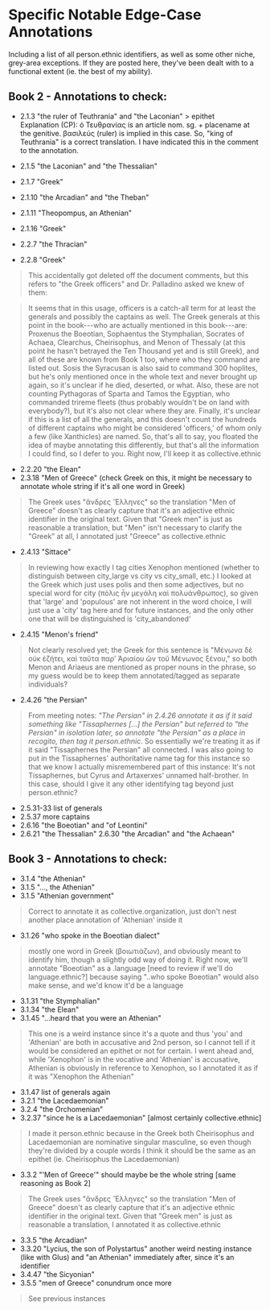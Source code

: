 # Specific Notable Edge-Case Annotations 
Including a list of all person.ethnic identifiers, as well as some other niche, grey-area exceptions. If they are posted here, they've been dealt with to a functional extent (ie. the best of my ability).


## Book 2 - Annotations to check: 
 * 2.1.3 "the ruler of Teuthrania" and "the
Laconian" > epithet    
      Explanation (CP):   ὁ Τευθρανίας is an article nom. sg. + placename at the genitive. βασιλεύς (ruler) is implied in this case. So, "king of Teuthrania" is a correct translation. I have indicated this in the comment to the annotation.

* 2.1.5 "the Laconian" and "the Thessalian"
* 2.1.7 "Greek"
* 2.1.10 "the Arcadian" and "the Theban"
* 2.1.11 "Theopompus, an Athenian"
* 2.1.16 "Greek"
* 2.2.7 "the Thracian"
* 2.2.8 "Greek"
> This accidentally got deleted off the document comments, but this refers to "the Greek officers" and Dr. Palladino asked we knew of them:

> It seems that in this usage, officers is a catch-all term for at least the generals and possibly the captains as well. The Greek generals at this point in the book---who are actually mentioned in this book---are: Proxenus the Boeotian, Sophaentus the Stymphalian, Socrates of Achaea, Clearchus, Cheirisophus, and Menon of Thessaly (at this point he hasn't betrayed the Ten Thousand yet and is still Greek), and all of these are known from Book 1 too, where who they command are listed out. Sosis the Syracusan is also said to command 300 hoplites, but he's only mentioned once in the whole text and never brought up again, so it's unclear if he died, deserted, or what. Also, these are not counting Pythagoras of Sparta and Tamos the Egyptian, who commanded trireme fleets (thus probably wouldn't be on land with everybody?), but it's also not clear where they are. Finally, it's unclear if this is a list of all the generals, and this doesn't count the hundreds of different captains who might be considered 'officers,' of whom only a few (like Xanthicles) are named. So, that's all to say, you floated the idea of maybe annotating this differently, but that's all the information I could find, so I defer to you. Right now, I'll keep it as collective.ethnic
* 2.2.20 "the Elean"
* 2.3.18 "Men of Greece" (check Greek on this, it might be necessary to annotate whole string if it's all one word in Greek)
> The Greek uses "ἄνδρες Ἕλληνες" so the translation "Men of Greece" doesn't as clearly capture that it's an adjective ethnic identifier in the original text. Given that "Greek men" is just as reasonable a translation, but "Men" isn't necessary to clarify the "Greek" at all, I annotated just "Greece" as collective.ethnic
* 2.4.13 "Sittace"
> In reviewing how exactly I tag cities Xenophon mentioned (whether to distinguish between city_large vs city vs city_small, etc.) I looked at the Greek which just uses polis and then some adjectives, but no special word for city (πόλις ἦν μεγάλη καὶ πολυάνθρωπος), so given that 'large' and 'populous' are not inherent in the word choice, I will just use a 'city' tag here and for future instances, and the only other one that will be distinguished is 'city_abandoned'
* 2.4.15 "Menon's friend"
> Not clearly resolved yet; the Greek for this sentence is "Μένωνα δὲ οὐκ ἐζήτει, καὶ ταῦτα παρʼ Ἀριαίου ὢν τοῦ Μένωνος ξένου," so both Menon and Ariaeus are mentioned as proper nouns in the phrase, so my guess would be to keep them annotated/tagged as separate individuals?
* 2.4.26 "the Persian"
> From meeting notes: _"The Persian" in 2.4.26 annotate it as if it said something like "Tissaphernes \[\...\] the Persian" but referred to "the Persian" in isolation later, so annotate "the Persian" as a place in recogito, then tag it person.ethnic_. So essentially we're treating it as if it said "Tissaphernes the Persian" all connected. I was also going to put in the Tissaphernes' authoritative name tag for this instance so that we know
> I actually misremembered part of this instance: It's not Tissaphernes, but Cyrus and Artaxerxes' unnamed half-brother. In this case, should I give it any other identifying tag beyond just person.ethnic?
* 2.5.31-33 list of generals
*  2.5.37 more captains
* 2.6.16 "the Boeotian" and "of Leontini"
* 2.6.21 "the Thessalian" 2.6.30 "the Arcadian" and "the Achaean"

## Book 3 - Annotations to check: 
* 3.1.4 "the Athenian"
* 3.1.5 "..., the Athenian"
* 3.1.5 "Athenian government"
> Correct to annotate it as collective.organization, just don't nest another place annotation of 'Athenian' inside it 
* 3.1.26 "who spoke in the Boeotian dialect"
> mostly one word in Greek (βοιωτιάζων), and obviously meant to identify him, though a slightly odd way of doing it. Right now, we'll annotate "Boeotian" as a .language \[need to review if we'll do language.ethnic?\] because saying "..who spoke Boeotian" would also make sense, and we'd know it'd be a language
* 3.1.31 "the Stymphalian"
* 3.1.34 "the Elean"
* 3.1.45 "\...heard that you were an Athenian"
> This one is a weird instance since it's a quote and thus 'you' and 'Athenian' are both in accusative and 2nd person, so I cannot tell if it would be considered an epithet or not for certain. I went ahead and, while 'Xenophon' is in the vocative and 'Athenian' is accusative, Athenian is obviously in reference to Xenophon, so I annotated it as if it was "Xenophon the Athenian"
* 3.1.47 list of generals again
* 3.2.1 "the Lacedaemonian"
* 3.2.4 "the Orchomenian"
* 3.2.37 "since he is a Lacedaemonian" \[almost certainly collective.ethnic\]
> I made it person.ethnic because in the Greek both Cheirisophus and Lacedaemonian are nominative singular masculine, so even though they're divided by a couple words I think it should be the same as an epithet (ie. Cheirisophus the Lacedaemonian)
* 3.3.2 "'Men of Greece'" should maybe be the whole string \[same reasoning as Book 2\]
> The Greek uses "ἄνδρες Ἕλληνες" so the translation "Men of Greece" doesn't as clearly capture that it's an adjective ethnic identifier in the original text. Given that "Greek men" is just as reasonable a translation, I annotated it as collective.ethnic
* 3.3.5 "the Arcadian"
* 3.3.20 "Lycius, the son of Polystartus" another weird nesting instance (like with Glus) and "an Athenian" immediately after, since it's an identifier
* 3.4.47 "the Sicyonian"
* 3.5.5 "men of Greece" conundrum once more
> See previous instances
